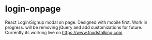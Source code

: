 # login-onpage
React Login/Signup modal on page. Designed with mobile first.
Work in progress. will be removing jQuery and add customizations for future. 
Currently its working live on https://www.foodstalking.com
